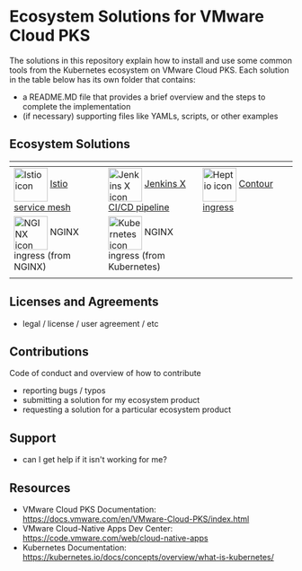# Ecosystem Solutions for VMware Cloud PKS

The solutions in this repository explain how to install and use some common tools from the Kubernetes ecosystem on VMware Cloud PKS. Each solution in the table below has its own folder that contains:
 - a README.MD file that provides a brief overview and the steps to complete the implementation
 - (if necessary) supporting files like YAMLs, scripts, or other examples 

## Ecosystem Solutions

<table>
 <thead>
  <tr>
   <th width="30%"> </th>
   <th width="30%"> </th>
   <th width="30%"> </th>
  </tr>
 </thead>
 <tbody>
  <tr>
   <td>
    <img src="https://avatars3.githubusercontent.com/u/23534644?s=200&amp;v=4" alt="Istio icon" width="60" align="center" style="max-width:50%;"> 
    <a href="/LandoVMW/work-ideas/blob/master/some-documentation/EcosystemPages/Istio">Istio service mesh</a
   </td>
   <td>
    <img src="https://camo.githubusercontent.com/c631a8cd2a842be7d1da89f3dcac4c42375f794d/687474703a2f2f6a656e6b696e732d782e696f2f696d672f70726f66696c652e706e67" alt="Jenkins X icon" width="60" align="center" data-canonical-src="http://jenkins-x.io/img/profile.png" style="max-width:50%;"> 
    <a href="/LandoVMW/work-ideas/blob/master/some-documentation/EcosystemPages/JenkinsX">Jenkins X CI/CD pipeline</a></td>
   <td>
    <img src="https://avatars2.githubusercontent.com/u/22035492?s=200&amp;v=4" alt="Heptio icon" width="60" align="center" style="max-width:50%;"> 
    <a href="/LandoVMW/work-ideas/blob/master/some-documentation/EcosystemPages/Contour">Contour ingress</a></td>
</td>
  </tr>
  <tr>
   <td>
    <img src="https://avatars2.githubusercontent.com/u/8629072?s=200&amp;v=4" alt="NGINX icon" width="60" align="center" style="max-width:50%;"> 
    NGINX ingress (from NGINX)</td>
   <td>
    <img src="https://avatars3.githubusercontent.com/u/13629408?s=200&amp;v=4" alt="Kubernetes icon" width="60" align="center" style="max-width:50%;"> 
    NGINX ingress (from Kubernetes)</td>
   <td>
   </td>
  </tr>
  <tr>
   <td></td>
   <td></td>
   <td></td>
  </tr>
 </tbody>
</table>

## Licenses and Agreements
 - legal / license / user agreement / etc

## Contributions
Code of conduct
and overview of how to contribute
 - reporting bugs / typos
 - submitting a solution for my ecosystem product
 - requesting a solution for a particular ecosystem product

## Support
 - can I get help if it isn't working for me?

## Resources 
 - VMware Cloud PKS Documentation: <https://docs.vmware.com/en/VMware-Cloud-PKS/index.html>
 - VMware Cloud-Native Apps Dev Center: <https://code.vmware.com/web/cloud-native-apps>
 - Kubernetes Documentation: <https://kubernetes.io/docs/concepts/overview/what-is-kubernetes/>
